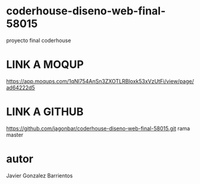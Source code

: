# coderhouse-diseno-web-final-58015
proyecto final coderhouse
# LINK A MOQUP
https://app.moqups.com/1qNl754AnSn3ZXOTLRBloxk53xVzUtFi/view/page/ad64222d5

# LINK A GITHUB
https://github.com/jagonbar/coderhouse-diseno-web-final-58015.git
rama master
# autor
Javier Gonzalez Barrientos


